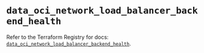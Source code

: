 # `data_oci_network_load_balancer_backend_health`

Refer to the Terraform Registry for docs: [`data_oci_network_load_balancer_backend_health`](https://registry.terraform.io/providers/hashicorp/oci/7.19.0/docs/data-sources/network_load_balancer_backend_health).
